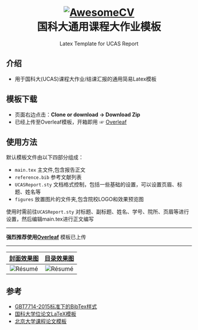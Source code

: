 

<h1 align="center">
  <a href="https://github.com/swq123459/GZHU-Report-Latex-Version">
    <img alt="AwesomeCV" src="https://github.com/jweihe/UCAS_Latex_Template/blob/main/figures/ucas_logo.png"  />
  </a>

  <br />
  国科大通用课程大作业模板

</h1>

<p align="center">
  Latex Template for UCAS Report
</p>


## 介绍
- 用于国科大(UCAS)课程大作业/结课汇报的通用简易Latex模板

## 模板下载

* 页面右边点击：**Clone or download -> Download Zip**
* 已经上传至Overleaf模板，开箱即用 ☞ [Overleaf](https://github.com/mohuangrui/ucasthesis/wiki/字体配置#linuxoverleaf-系统的字体配置)

## 使用方法
默认模板文件由以下四部分组成：

- `main.tex` 主文件,包含报告正文
- `reference.bib` 参考文献列表
- `UCASReport.sty` 文档格式控制，包括一些基础的设置，可以设置页眉、标题、姓名等
- `figures` 放置图片的文件夹,包含院校LOGO和效果预览图

使用时需前往`UCASReport.sty` 对标题、副标题、姓名、学号、院所、页眉等进行设置，然后编辑main.tex进行正文编写

--------- 
 **强烈推荐使用[Overleaf](https://github.com/mohuangrui/ucasthesis/wiki/字体配置#linuxoverleaf-系统的字体配置)** 模板已上传 

---------

|  [封面效果图](https://github.com/jweihe/UCAS_Latex_Template/blob/main/figures/ucas_report.png) |  [目录效果图](https://github.com/jweihe/UCAS_Latex_Template/blob/main/figures/index.png)| 
|:---:|:---:|
| ![Résumé](https://github.com/jweihe/UCAS_Latex_Template/blob/main/figures/ucas_report.png?raw=true) | ![Résumé](https://github.com/jweihe/UCAS_Latex_Template/blob/main/figures/index.png?raw=true)| 

## 参考

+ [GBT7714-2015标准下的BibTex样式](https://github.com/zepinglee/gbt7714-bibtex-style)
+ [国科大学位论文LaTeX模板](https://github.com/mohuangrui/ucasthesis)
+ [北京大学课程论文模板](https://www.overleaf.com/latex/templates/bei-jing-da-xue-ke-cheng-lun-wen-mo-ban/yntmqcktrzfh)

